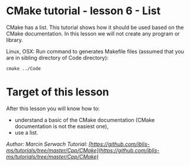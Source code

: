 # CMake tutorial - lesson 6 - List
CMake has a list. This tutorial shows how it should be used based on the CMake documentation. In this lesson we will not create any program or library.

Linux, OSX: Run command to generates Makefile files (assumed that you are in sibling directory of Code directory):
```
cmake ../Code
```

# Target of this lesson
After this lesson you will know how to:
- understand a basic of the CMake documentation (CMake documentation is not the easiest one),
- use a list.

*Author: Marcin Serwach*
*Tutorial: [https://github.com/iblis-ms/tutorials/tree/master/Cpp/CMake](https://github.com/iblis-ms/tutorials/tree/master/Cpp/CMake)*
